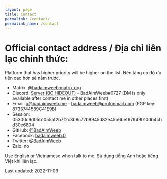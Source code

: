 ```yaml
---
layout: page
title: Contact
permalink: /contact/
permalink_name: /contact
---
```


# Official contact address / Địa chỉ liên lạc chính thức:

Platform that has higher priority will be higher on the list.
Nền tảng có độ ưu tiên cao hơn sẽ nằm trước.

- Matrix:   [@badaimweeb:matrix.org](https://matrix.to/#/@badaimweeb:matrix.org)
- Discord:  [Server (BC HIDEOUT)](https://discord.gg/uF9gxYveek) - BadAimWeeb#0727 (DM is only available after contact me in other places first)
- Email:    [x@badaimweeb.me](mailto:x@badaimweeb.me) - [badaimweeb@protonmail.com](mailto:badaimweeb@protonmail.com) (PGP key: [8733744589C41E9B](https://keys.openpgp.org/vks/v1/by-fingerprint/3562D1F1CA801D9A12A2188D8733744589C41E9B))
- Session:  05300c9d05b1055af2b7f2c3b8c72b9945d82e45b6bef97949010db4cbd30e6804
- GitHub:   [@BadAimWeeb](https://github.com/BadAimWeeb)
- Facebook: [badaimweeb.0](https://www.facebook.com/badaimweeb.0)
- Twitter:  [@BadAimWeeb](https://twitter.com/BadAimWeeb)
- Zalo:     no

Use English or Vietnamese when talk to me.
Sử dụng tiếng Anh hoặc tiếng Việt khi liên lạc.

Last updated: 2022-11-09
